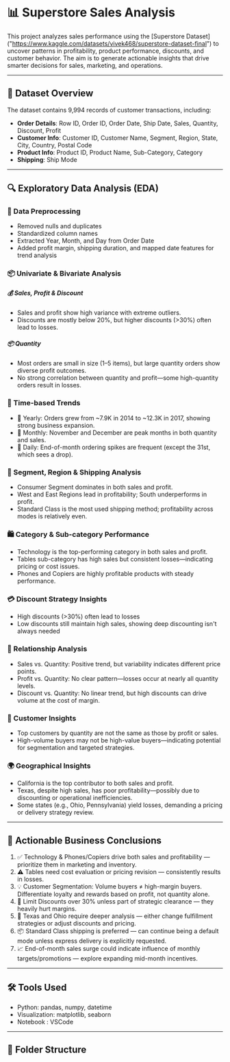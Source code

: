# 📊 Superstore Sales Analysis

This project analyzes sales performance using the [Superstore Dataset] ("https://www.kaggle.com/datasets/vivek468/superstore-dataset-final") to uncover patterns in profitability, product performance, discounts, and customer behavior. The aim is to generate actionable insights that drive smarter decisions for sales, marketing, and operations.

---

## 📁 Dataset Overview

The dataset contains 9,994 records of customer transactions, including:
- **Order Details**: Row ID, Order ID, Order Date, Ship Date, Sales, Quantity, Discount, Profit
- **Customer Info**: Customer ID, Customer Name, Segment, Region, State, City, Country, Postal Code
- **Product Info**: Product ID, Product Name, Sub-Category, Category
- **Shipping**: Ship Mode

---

## 🔍 Exploratory Data Analysis (EDA)

### 🧹 Data Preprocessing
- Removed nulls and duplicates
- Standardized column names
- Extracted Year, Month, and Day from Order Date
- Added profit margin, shipping duration, and mapped date features for trend analysis

### 📦 Univariate & Bivariate Analysis
##### 💰 Sales, Profit & Discount
- Sales and profit show high variance with extreme outliers.
- Discounts are mostly below 20%, but higher discounts (>30%) often lead to losses.
  
##### 📦 Quantity
- Most orders are small in size (1–5 items), but large quantity orders show diverse profit outcomes.
- No strong correlation between quantity and profit—some high-quantity orders result in losses.

### 📆 Time-based Trends
- 📆 Yearly: Orders grew from ~7.9K in 2014 to ~12.3K in 2017, showing strong business expansion.
- 📅 Monthly: November and December are peak months in both quantity and sales.
- 📅 Daily: End-of-month ordering spikes are frequent (except the 31st, which sees a drop).

### 👥 Segment, Region & Shipping Analysis
- Consumer Segment dominates in both sales and profit.
- West and East Regions lead in profitability; South underperforms in profit.
- Standard Class is the most used shipping method; profitability across modes is relatively even.

### 🛍️ Category & Sub-category Performance
- Technology is the top-performing category in both sales and profit.
- Tables sub-category has high sales but consistent losses—indicating pricing or cost issues.
- Phones and Copiers are highly profitable products with steady performance.

### 💳 Discount Strategy Insights
- High discounts (>30%) often lead to losses
- Low discounts still maintain high sales, showing deep discounting isn't always needed

### 🔁 Relationship Analysis
- Sales vs. Quantity: Positive trend, but variability indicates different price points.
- Profit vs. Quantity: No clear pattern—losses occur at nearly all quantity levels.
- Discount vs. Quantity: No linear trend, but high discounts can drive volume at the cost of margin.

### 👤 Customer Insights
- Top customers by quantity are not the same as those by profit or sales.
- High-volume buyers may not be high-value buyers—indicating potential for segmentation and targeted strategies.

### 🌍 Geographical Insights
- California is the top contributor to both sales and profit.
- Texas, despite high sales, has poor profitability—possibly due to discounting or operational inefficiencies.
- Some states (e.g., Ohio, Pennsylvania) yield losses, demanding a pricing or delivery strategy review.
  
---

## 📌 Actionable Business Conclusions

1. ✅ Technology & Phones/Copiers drive both sales and profitability — prioritize them in marketing and inventory.
2. ⚠️ Tables need cost evaluation or pricing revision — consistently results in losses.
3. 💡 Customer Segmentation: Volume buyers ≠ high-margin buyers. Differentiate loyalty and rewards based on profit, not quantity alone.
4. 🛑 Limit Discounts over 30% unless part of strategic clearance — they heavily hurt margins.
5. 📍 Texas and Ohio require deeper analysis — either change fulfillment strategies or adjust discounts and pricing.
6. 📦 Standard Class shipping is preferred — can continue being a default mode unless express delivery is explicitly requested.
7. 📈 End-of-month sales surge could indicate influence of monthly targets/promotions — explore expanding mid-month incentives.

---

## 🛠️ Tools Used

- Python: pandas, numpy, datetime
- Visualization: matplotlib, seaborn
- Notebook : VSCode

---

## 📁 Folder Structure

